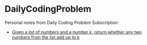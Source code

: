 # DailyCodingProblem
Personal notes from Daily Coding Problem Subscription
- [Given a list of numbers and a number k, return whether any two numbers from the list add up to k](challenge-code-2019-09-16)
